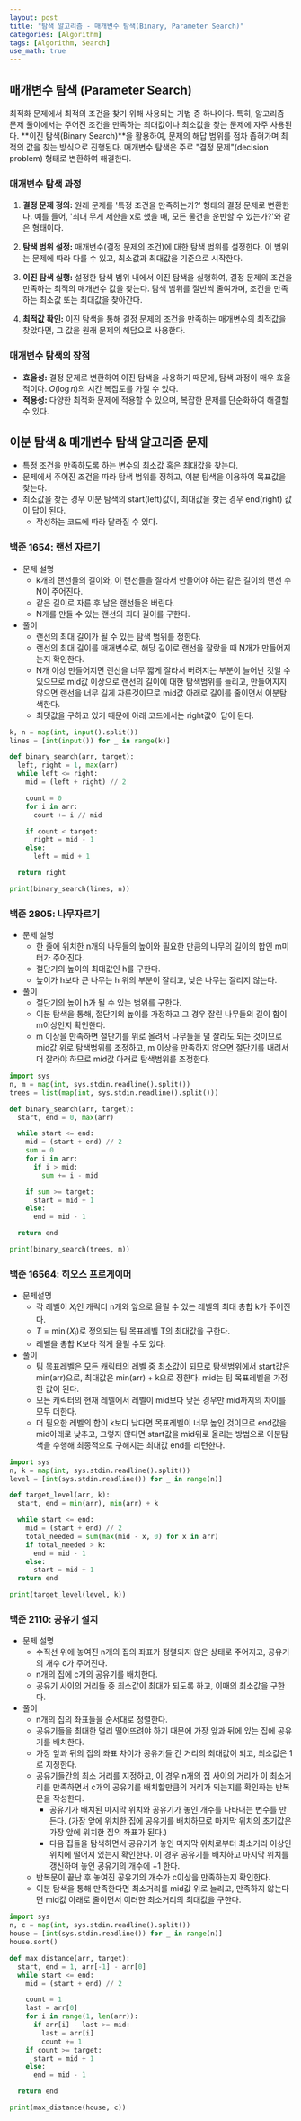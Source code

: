 ```yaml
---
layout: post
title: "탐색 알고리즘 - 매개변수 탐색(Binary, Parameter Search)"
categories: [Algorithm]
tags: [Algorithm, Search]
use_math: true
---
```


## 매개변수 탐색 (Parameter Search)

최적화 문제에서 최적의 조건을 찾기 위해 사용되는 기법 중 하나이다. 특히, 알고리즘 문제 풀이에서는 주어진 조건을 만족하는 최대값이나 최소값을 찾는 문제에 자주 사용된다. **이진 탐색(Binary Search)**을 활용하여, 문제의 해답 범위를 점차 좁혀가며 최적의 값을 찾는 방식으로 진행된다. 매개변수 탐색은 주로 "결정 문제"(decision problem) 형태로 변환하여 해결한다.

### 매개변수 탐색 과정

1. **결정 문제 정의:** 원래 문제를 '특정 조건을 만족하는가?' 형태의 결정 문제로 변환한다. 예를 들어, '최대 무게 제한을 x로 했을 때, 모든 물건을 운반할 수 있는가?'와 같은 형태이다.

2. **탐색 범위 설정:** 매개변수(결정 문제의 조건)에 대한 탐색 범위를 설정한다. 이 범위는 문제에 따라 다를 수 있고, 최소값과 최대값을 기준으로 시작한다.

3. **이진 탐색 실행:** 설정한 탐색 범위 내에서 이진 탐색을 실행하여, 결정 문제의 조건을 만족하는 최적의 매개변수 값을 찾는다. 탐색 범위를 절반씩 줄여가며, 조건을 만족하는 최소값 또는 최대값을 찾아간다.

4. **최적값 확인:** 이진 탐색을 통해 결정 문제의 조건을 만족하는 매개변수의 최적값을 찾았다면, 그 값을 원래 문제의 해답으로 사용한다.

### 매개변수 탐색의 장점

- **효율성:** 결정 문제로 변환하여 이진 탐색을 사용하기 때문에, 탐색 과정이 매우 효율적이다. $O(\log n)$의 시간 복잡도를 가질 수 있다.
- **적용성:** 다양한 최적화 문제에 적용할 수 있으며, 복잡한 문제를 단순화하여 해결할 수 있다.

## 이분 탐색 & 매개변수 탐색 알고리즘 문제

- 특정 조건을 만족하도록 하는 변수의 최소값 혹은 최대값을 찾는다.
- 문제에서 주어진 조건을 따라 탐색 범위를 정하고, 이분 탐색을 이용하여 목표값을 찾는다.
- 최소값을 찾는 경우 이분 탐색의 start(left)값이, 최대값을 찾는 경우 end(right) 값이 답이 된다.
  - 작성하는 코드에 따라 달라질 수 있다.

### 백준 1654: 랜선 자르기

- 문제 설명
  - k개의 랜선들의 길이와, 이 랜선들을 잘라서 만들어야 하는 같은 길이의 랜선 수 N이 주어진다.
  - 같은 길이로 자른 후 남은 랜선들은 버린다.
  - N개를 만들 수 있는 랜선의 최대 길이를 구한다.
- 풀이
  - 랜선의 최대 길이가 될 수 있는 탐색 범위를 정한다.
  - 랜선의 최대 길이를 매개변수로, 해당 길이로 랜선을 잘랐을 때 N개가 만들어지는지 확인한다.
  - N개 이상 만들어지면 랜선을 너무 짧게 잘라서 버려지는 부분이 늘어난 것일 수 있으므로 mid값 이상으로 랜선의 길이에 대한 탐색범위를 늘리고, 만들어지지 않으면 랜선을 너무 길게 자른것이므로 mid값 아래로 길이를 줄이면서 이분탐색한다.
  - 최댓값을 구하고 있기 때문에 아래 코드에서는 right값이 답이 된다.

```python
k, n = map(int, input().split())
lines = [int(input()) for _ in range(k)]

def binary_search(arr, target):
  left, right = 1, max(arr)
  while left <= right:
    mid = (left + right) // 2

    count = 0
    for i in arr:
      count += i // mid

    if count < target:
      right = mid - 1
    else:
      left = mid + 1

  return right

print(binary_search(lines, n))
```

### 백준 2805: 나무자르기

- 문제 설명
  - 한 줄에 위치한 n개의 나무들의 높이와 필요한 만큼의 나무의 길이의 합인 m미터가 주어진다.
  - 절단기의 높이의 최대값인 h를 구한다.
  - 높이가 h보다 큰 나무는 h 위의 부분이 잘리고, 낮은 나무는 잘리지 않는다.
- 풀이
  - 절단기의 높이 h가 될 수 있는 범위를 구한다.
  - 이분 탐색을 통해, 절단기의 높이를 가정하고 그 경우 잘린 나무들의 길이 합이 m이상인지 확인한다.
  - m 이상을 만족하면 절단기를 위로 올려서 나무들을 덜 잘라도 되는 것이므로 mid값 위로 탐색범위를 조정하고, m 이상을 만족하지 않으면 절단기를 내려서 더 잘라야 하므로 mid값 아래로 탐색범위를 조정한다.

```python
import sys
n, m = map(int, sys.stdin.readline().split())
trees = list(map(int, sys.stdin.readline().split()))

def binary_search(arr, target):
  start, end = 0, max(arr)

  while start <= end:
    mid = (start + end) // 2
    sum = 0
    for i in arr:
      if i > mid:
        sum += i - mid

    if sum >= target:
      start = mid + 1
    else:
      end = mid - 1

  return end

print(binary_search(trees, m))
```

### 백준 16564: 히오스 프로게이머

- 문제설명
  - 각 레벨이 $X_i$인 캐릭터 n개와 앞으로 올릴 수 있는 레벨의 최대 총합 k가 주어진다.
  - $T = \min(X_i)$로 정의되는 팀 목표레벨 T의 최대값을 구한다.
  - 레벨을 총합 K보다 적게 올릴 수도 있다.
- 풀이
  - 팀 목표레벨은 모든 캐릭터의 레벨 중 최소값이 되므로 탐색범위에서 start값은 min(arr)으로, 최대값은 min(arr) + k으로 정한다. mid는 팀 목표레벨을 가정한 값이 된다.
  - 모든 캐릭터의 현재 레벨에서 레벨이 mid보다 낮은 경우만 mid까지의 차이를 모두 더한다.
  - 더 필요한 레벨의 합이 k보다 낮다면 목표레벨이 너무 높인 것이므로 end값을 mid아래로 낮추고, 그렇지 않다면 start값을 mid위로 올리는 방법으로 이분탐색을 수행해 최종적으로 구해지는 최대값 end를 리턴한다.

```python
import sys
n, k = map(int, sys.stdin.readline().split())
level = [int(sys.stdin.readline()) for _ in range(n)]

def target_level(arr, k):
  start, end = min(arr), min(arr) + k

  while start <= end:
    mid = (start + end) // 2
    total_needed = sum(max(mid - x, 0) for x in arr)
    if total_needed > k:
      end = mid - 1
    else:
      start = mid + 1
  return end

print(target_level(level, k))
```

### 백준 2110: 공유기 설치

- 문제 설명
  - 수직선 위에 놓여진 n개의 집의 좌표가 정렬되지 않은 상태로 주어지고, 공유기의 개수 c가 주어진다.
  - n개의 집에 c개의 공유기를 배치한다.
  - 공유기 사이의 거리들 중 최소값이 최대가 되도록 하고, 이때의 최소값을 구한다.
- 풀이
  - n개의 집의 좌표들을 순서대로 정렬한다.
  - 공유기들을 최대한 멀리 떨어뜨려야 하기 때문에 가장 앞과 뒤에 있는 집에 공유기를 배치한다.
  - 가장 앞과 뒤의 집의 좌표 차이가 공유기들 간 거리의 최대값이 되고, 최소값은 1로 지정한다.
  - 공유기들간의 최소 거리를 지정하고, 이 경우 n개의 집 사이의 거리가 이 최소거리를 만족하면서 c개의 공유기를 배치할만큼의 거리가 되는지를 확인하는 반복문을 작성한다.
    - 공유기가 배치된 마지막 위치와 공유기가 놓인 개수를 나타내는 변수를 만든다. (가장 앞에 위치한 집에 공유기를 배치하므로 마지막 위치의 초기값은 가장 앞에 위치한 집의 좌표가 된다.)
    - 다음 집들을 탐색하면서 공유기가 놓인 마지막 위치로부터 최소거리 이상인 위치에 떨어져 있는지 확인한다. 이 경우 공유기를 배치하고 마지막 위치를 갱신하며 놓인 공유기의 개수에 +1 한다.
  - 반복문이 끝난 후 놓여진 공유기의 개수가 c이상을 만족하는지 확인한다.
  - 이분 탐색을 통해 만족한다면 최소거리를 mid값 위로 늘리고, 만족하지 않는다면 mid값 아래로 줄이면서 이러한 최소거리의 최대값을 구한다.

```python
import sys
n, c = map(int, sys.stdin.readline().split())
house = [int(sys.stdin.readline()) for _ in range(n)]
house.sort()

def max_distance(arr, target):
  start, end = 1, arr[-1] - arr[0]
  while start <= end:
    mid = (start + end) // 2

    count = 1
    last = arr[0]
    for i in range(1, len(arr)):
      if arr[i] - last >= mid:
        last = arr[i]
        count += 1
    if count >= target:
      start = mid + 1
    else:
      end = mid - 1

  return end

print(max_distance(house, c))
```
